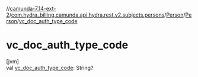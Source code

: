 //[camunda-7.14-ext-2](../../../../index.md)/[com.hydra_billing.camunda.api.hydra.rest.v2.subjects.persons](../../index.md)/[Person](../index.md)/[Person](index.md)/[vc_doc_auth_type_code](vc_doc_auth_type_code.md)

# vc_doc_auth_type_code

[jvm]\
val [vc_doc_auth_type_code](vc_doc_auth_type_code.md): String?
